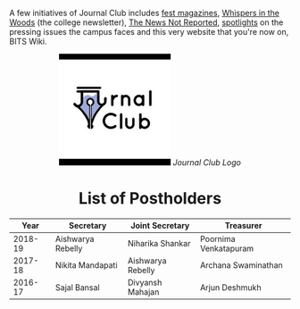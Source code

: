 <!-- TITLE: Journal Club -->
<!-- SUBTITLE: Journal Club is a student organisation that reports news on campus. -->

A few initiatives of Journal Club includes [fest magazines](/news/fests),  [Whispers in the Woods](/news/witw) (the college newsletter), [The News Not Reported](/orgs/journal-club/the-news-not-reported), [spotlights](/news/spotlight) on the pressing issues the campus faces and this very website that you're now on, BITS Wiki.

<center>

![Journal Club Logo](/uploads/orgs/jc-logo.jpg)
*Journal Club Logo*

<center>

# List of Postholders
| Year | Secretary | Joint Secretary | Treasurer |
|--|--|--|--|
| 2018-19 | Aishwarya Rebelly | Niharika Shankar | Poornima Venkatapuram |
| 2017-18 | Nikita Mandapati | Aishwarya Rebelly | Archana Swaminathan |
| 2016-17 | Sajal Bansal | Divyansh Mahajan | Arjun Deshmukh |
